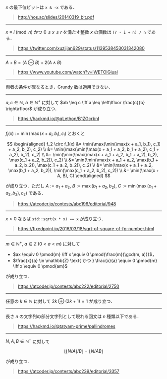 $x$ の最下位ビットは `x & -x` である．

> http://hos.ac/slides/20140319_bit.pdf

---

$x \equiv i \pmod{n}$ かつ $0 \leq x \leq r$ を満たす整数 $x$ の個数は `(r - i + n) / n` である．

> https://twitter.com/xuzijian629/status/1139538453031342080

---

$A + B = (A \oplus B) + 2(A \wedge B)$

> https://www.youtube.com/watch?v=lWETOlGiuaI

---

両者の条件が異なるとき，Grundy 数は適用できない．

---

$a, c \in \mathbb{N},\ b \in \mathbb{N}^+$ に対して $ab \leq c \iff a \leq \left\lfloor \frac{c}{b} \right\rfloor$ が成り立つ．

> https://hackmd.io/@qLethon/B1ZGcrbnI

---

$f_i(x) \mathrel{:=} \min(\max(x + a_i, b_i), c_i)$ とおくと

$$
  \begin{aligned}
    f_2 \circ f_1(x)
    &= \min(\max(\min(\max(x + a_1, b_1), c_1) + a_2, b_2), c_2) \\
    &= \min(\max(\min(\max(x + a_1 + a_2, b_1 + a_2), c_1 + a_2), b_2), c_2) \\
    &= \min(\min(\max(\max(x + a_1 + a_2, b_1 + a_2), b_2), \max(c_1 + a_2, b_2)), c_2) \\
    &= \min(\min(\max(x + a_1 + a_2, \max(b_1 + a_2, b_2)), \max(c_1 + a_2, b_2)), c_2) \\
    &= \min(\max(x + a_1 + a_2, \max(b_1 + a_2, b_2)), \min(\max(c_1 + a_2, b_2), c_2)) \\
    &= \min(\max(x + A, B), C)
  \end{aligned}
$$

が成り立つ．ただし $A \mathrel{:=} a_1 + a_2,\ B \mathrel{:=} \max(b_1 + a_2, b_2),\ C \mathrel{:=} \min(\max(c_1 + a_2, b_2), c_2)$ である．

> https://atcoder.jp/contests/abc196/editorial/948

---

$x > 0$ ならば `std::sqrt(x * x) == x` が成り立つ．

> https://fixedpoint.jp/2016/03/18/sqrt-of-square-of-fp-number.html

---

$m \in \mathbb{N}^+,\ a \in \mathbb{Z}$ ($0 < a < m$) に対して

- $ax \equiv 0 \pmod{m} \iff x \equiv 0 \pmod{\frac{m}{\gcd(m, a)}}$，
- $\frac{x}{a} \in \mathbb{Z} \text{ かつ } \frac{x}{a} \equiv 0 \pmod{m} \iff x \equiv 0 \pmod{am}$

が成り立つ．

> https://atcoder.jp/contests/abc222/editorial/2750

---

任意の $k \in \mathbb{N}$ に対して $2k \oplus (2k + 1) = 1$ が成り立つ．

---

長さ $n$ の文字列の部分文字列として現れる回文は $n$ 種類以下である．

> https://hackmd.io/@tatyam-prime/pallindromes

---

$N, A, B \in \mathbb{N}^+$ に対して

$$
  \lfloor {\lfloor N / A \rfloor} / B \rfloor = \lfloor N / AB \rfloor
$$

が成り立つ．

> https://atcoder.jp/contests/abc239/editorial/3357
